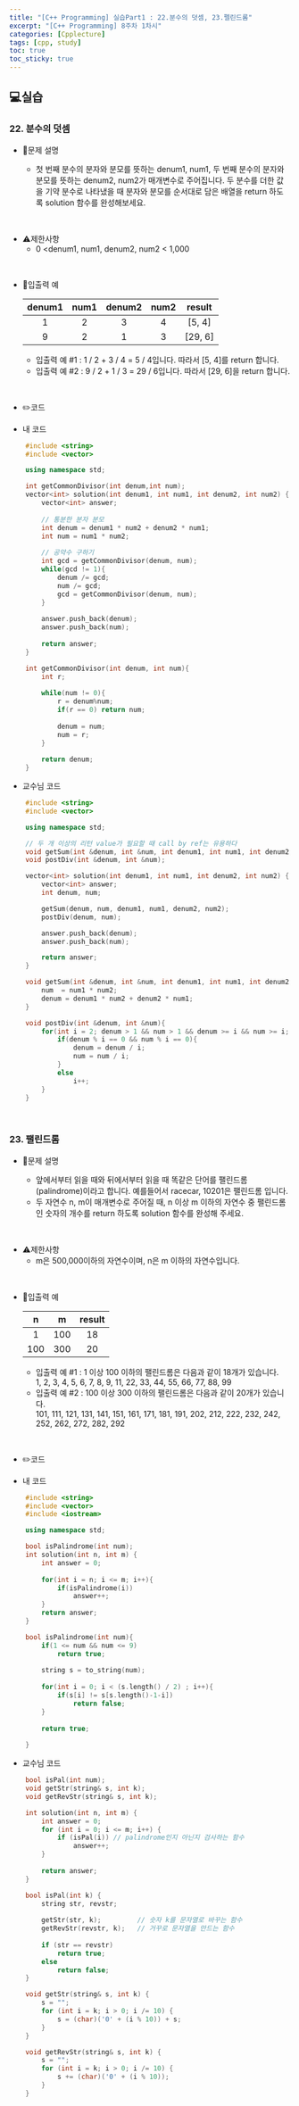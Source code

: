 ```yaml
---
title: "[C++ Programming] 실습Part1 : 22.분수의 덧셈, 23.펠린드롬"
excerpt: "[C++ Programming] 8주차 1차시"
categories: [Cpplecture]
tags: [cpp, study]
toc: true
toc_sticky: true
---
```


## 💻실습

### 22. 분수의 덧셈

+ 📝문제 설명 

    + 첫 번째 분수의 분자와 분모를 뜻하는 denum1, num1, 두 번째 분수의 분자와 분모를 뜻하는 denum2, num2가 매개변수로 주어집니다. 두 분수를 더한 값을 기약 분수로 나타냈을 때 분자와 분모를 순서대로 담은 배열을 return 하도록 solution 함수를 완성해보세요.

<br/>

+ ⚠️제한사항
    + 0 <denum1, num1, denum2, num2 < 1,000
    
<br/>

+ 📜입출력 예

   | denum1  |  num1  | denum2 |  num2  | result |
   | :----:  | :----: | :----: | :----: | :----: |
   |    1    |    2   |   3    |    4   | [5, 4] |  
   |    9    |    2   |   1    |    3   | [29, 6]| 


   + 입출력 예 #1 : 1 / 2 + 3 / 4 = 5 / 4입니다. 따라서 [5, 4]를 return 합니다.
   + 입출력 예 #2 : 9 / 2 + 1 / 3 = 29 / 6입니다. 따라서 [29, 6]을 return 합니다.

<br/>

+ ✏️코드

+ 내 코드

```cpp
    #include <string>
    #include <vector>

    using namespace std;

    int getCommonDivisor(int denum,int num);
    vector<int> solution(int denum1, int num1, int denum2, int num2) {
        vector<int> answer;
        
        // 통분한 분자 분모
        int denum = denum1 * num2 + denum2 * num1;
        int num = num1 * num2;
        
        // 공약수 구하기
        int gcd = getCommonDivisor(denum, num);
        while(gcd != 1){
            denum /= gcd;
            num /= gcd;
            gcd = getCommonDivisor(denum, num);
        }
        
        answer.push_back(denum);
        answer.push_back(num);
        
        return answer;
    }

    int getCommonDivisor(int denum, int num){
        int r;
        
        while(num != 0){
            r = denum%num;
            if(r == 0) return num;
            
            denum = num;
            num = r;   
        }
        
        return denum;
    }
```

+ 교수님 코드

```cpp
    #include <string>
    #include <vector>

    using namespace std;

    // 두 개 이상의 리턴 value가 필요할 때 call by ref는 유용하다
    void getSum(int &denum, int &num, int denum1, int num1, int denum2, int num2);
    void postDiv(int &denum, int &num);

    vector<int> solution(int denum1, int num1, int denum2, int num2) {
        vector<int> answer;
        int denum, num;

        getSum(denum, num, denum1, num1, denum2, num2);
        postDiv(denum, num);

        answer.push_back(denum);
        answer.push_back(num);

        return answer;
    }

    void getSum(int &denum, int &num, int denum1, int num1, int denum2, int num2){
        num  = num1 * num2;
        denum = denum1 * num2 + denum2 * num1;
    }

    void postDiv(int &denum, int &num){
        for(int i = 2; denum > 1 && num > 1 && denum >= i && num >= i; ){
            if(denum % i == 0 && num % i == 0){
                denum = denum / i;
                num = num / i;
            }
            else 
                i++;
        }
    }

```

<br/>

### 23. 팰린드롬

+ 📝문제 설명 

    + 앞에서부터 읽을 때와 뒤에서부터 읽을 때 똑같은 단어를 팰린드롬(palindrome)이라고 합니다. 예를들어서 racecar, 10201은 팰린드롬 입니다.
    + 두 자연수 n, m이 매개변수로 주어질 때, n 이상 m 이하의 자연수 중 팰린드롬인 숫자의 개수를 return 하도록 solution 함수를 완성해 주세요.

<br/>

+ ⚠️제한사항
    + m은 500,000이하의 자연수이며, n은 m 이하의 자연수입니다.
    
<br/>

+ 📜입출력 예

   |    n    |    m   |   result   |
   | :-----: | :----: | :--------: |
   |    1    |   100  |     18     |
   |  100    |   300  |     20     |


   + 입출력 예 #1 : 1 이상 100 이하의 팰린드롬은 다음과 같이 18개가 있습니다.  
        1, 2, 3, 4, 5, 6, 7, 8, 9, 11, 22, 33, 44, 55, 66, 77, 88, 99
   + 입출력 예 #2 : 100 이상 300 이하의 팰린드롬은 다음과 같이 20개가 있습니다.  
        101, 111, 121, 131, 141, 151, 161, 171, 181, 191, 202, 212, 222, 232, 242, 252, 262, 272, 282, 292

<br/>

+ ✏️코드

+ 내 코드

```cpp
    #include <string>
    #include <vector>
    #include <iostream>

    using namespace std;

    bool isPalindrome(int num);
    int solution(int n, int m) {
        int answer = 0;
        
        for(int i = n; i <= m; i++){
            if(isPalindrome(i))
                answer++;
        }
        return answer;
    }

    bool isPalindrome(int num){
        if(1 <= num && num <= 9) 
            return true;
        
        string s = to_string(num);
        
        for(int i = 0; i < (s.length() / 2) ; i++){
            if(s[i] != s[s.length()-1-i])
                return false;
        }
        
        return true;
        
    }
```

+ 교수님 코드

```cpp
    bool isPal(int num);
    void getStr(string& s, int k);
    void getRevStr(string& s, int k);

    int solution(int n, int m) {
        int answer = 0;
        for (int i = 0; i <= m; i++) {
            if (isPal(i)) // palindrome인지 아닌지 검사하는 함수
                answer++;
        }
        
        return answer;
    }

    bool isPal(int k) {
        string str, revstr;
        
        getStr(str, k);         // 숫자 k를 문자열로 바꾸는 함수
        getRevStr(revstr, k);   // 거꾸로 문자열을 만드는 함수
        
        if (str == revstr)
            return true;
        else
            return false;
    }

    void getStr(string& s, int k) {
        s = "";
        for (int i = k; i > 0; i /= 10) {
            s = (char)('0' + (i % 10)) + s;
        }
    }

    void getRevStr(string& s, int k) {
        s = "";
        for (int i = k; i > 0; i /= 10) {
            s += (char)('0' + (i % 10));
        }
    }
```